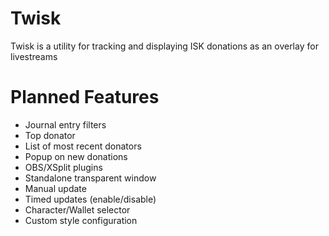 Twisk
=====
Twisk is a utility for tracking and displaying ISK donations as an overlay for livestreams

Planned Features
====
* Journal entry filters
* Top donator
* List of most recent donators
* Popup on new donations
* OBS/XSplit plugins
* Standalone transparent window
* Manual update
* Timed updates (enable/disable)
* Character/Wallet selector
* Custom style configuration

